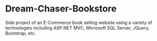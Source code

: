 # Dream-Chaser-Bookstore

Side project of an E-Commerce book selling website using a variety of technologies including ASP.NET MVC, Microsoft SQL Server, JQuery, Bootstrap, etc.
